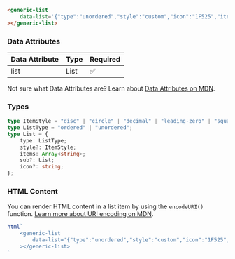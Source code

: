 ```html
<generic-list
    data-list='{"type":"unordered","style":"custom","icon":"1F525","items":["Item 1","Item 2","Item 3"]}'
></generic-list>
```

### Data Attributes

| Data Attribute | Type | Required |
| -------------- | ---- | -------- |
| list | List | ✅ |

Not sure what Data Attributes are? Learn about [Data Attributes on MDN](https://developer.mozilla.org/en-US/docs/Web/HTML/Global_attributes/data-*).

### Types

```typescript
type ItemStyle = "disc" | "circle" | "decimal" | "leading-zero" | "square" | "custom";
type ListType = "ordered" | "unordered";
type List = {
    type: ListType;
    style?: ItemStyle;
    items: Array<string>;
    sub?: List;
    icon?: string;
};
```

### HTML Content

You can render HTML content in a list item by using the `encodeURI()` function. [Learn more about URI encoding on MDN](https://developer.mozilla.org/en-US/docs/Web/JavaScript/Reference/Global_Objects/encodeURI).

```javascript
html`
    <generic-list
        data-list='{"type":"unordered","style":"custom","icon":"1F525","items":["${encodeURI('<svg xmlns="http://www.w3.org/2000/svg" class="icon icon-tabler icon-tabler-home-2" width="24" height="24" viewBox="0 0 24 24" stroke-width="2" stroke="currentColor" fill="none" stroke-linecap="round" stroke-linejoin="round"><path stroke="none" d="M0 0h24v24H0z" fill="none"></path><path d="M5 12l-2 0l9 -9l9 9l-2 0"></path><path d="M5 12v7a2 2 0 0 0 2 2h10a2 2 0 0 0 2 -2v-7"></path><path d="M10 12h4v4h-4z"></path></svg>')}"]}'
    ></generic-list>
`
```
